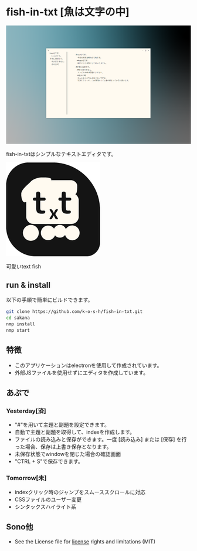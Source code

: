 # fish-in-txt [魚は文字の中]

![using editor](img/using-img.png)

fish-in-txtはシンプルなテキストエディタです。

![using editor](img/icon.png)

可愛いtext fish

## run & install

以下の手順で簡単にビルドできます。  

```bash
git clone https://github.com/k-o-s-h/fish-in-txt.git
cd sakana
nmp install
nmp start
```

## 特徴

* このアプリケーションはelectronを使用して作成されています。  
* 外部JSファイルを使用せずにエディタを作成しています。

## あぷで

### Yesterday[済]

* "#"を用いて主題と副題を設定できます。
* 自動で主題と副題を取得して、indexを作成します。
* ファイルの読み込みと保存ができます。一度 [読み込み] または [保存] を行った場合、保存は上書き保存となります。
* 未保存状態でwindowを閉じた場合の確認画面
* "CTRL + S"で保存できます。

### Tomorrow[未]

* indexクリック時のジャンプをスムーススクロールに対応
* CSSファイルのユーザー変更
* シンタックスハイライト系

## Sono他

* See the License file for [license](LICENSE) rights and limitations (MIT)